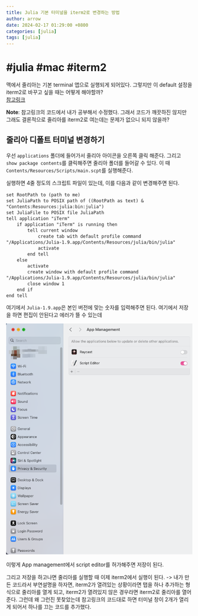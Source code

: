 ```yaml
---
title: Julia 기본 터미널을 iterm2로 변경하는 방법
author: arrow
date: 2024-02-17 01:29:00 +0800
categories: [julia]
tags: [julia]
---
```


# #julia #mac #iterm2

맥에서 줄리아는 기본 terminal 앱으로 실행되게 되어있다. 그렇지만 이 default 설정을 iterm2로 바꾸고 싶을 때는 어떻게 해야할까?  
[참고링크](https://stackoverflow.com/questions/65147259/how-to-make-julia-app-launch-in-iterm-instead-of-macos-terminal-app)

**Note**: 참고링크의 코드에서 내가 공부해서 수정했다. 그래서 코드가 깨끗하진 않지만 그래도 결론적으로 줄리아를 iterm2로 여는데는 문제가 없으니 되지 않을까?

## 줄리아 디폴트 터미널 변경하기

우선 `applications` 폴더에 들어가서 줄리아 아이콘을 오른쪽 클릭 해준다. 그리고 `show package contents`를 클릭해주면 줄리아 폴더를 들어갈 수 있다.
이 때`Contents/Resources/Scripts/main.scpt`를 실행해준다.

실행하면 4줄 정도의 스크립트 파일이 있는데, 이를 다음과 같이 변경해주면 된다.

```
set RootPath to (path to me)
set JuliaPath to POSIX path of ((RootPath as text) & "Contents:Resources:julia:bin:julia")
set JuliaFile to POSIX file JuliaPath
tell application "iTerm"
	if application "iTerm" is running then
		tell current window
			create tab with default profile command "/Applications/Julia-1.9.app/Contents/Resources/julia/bin/julia"
			activate
		end tell
	else
		activate
		create window with default profile command "/Applications/Julia-1.9.app/Contents/Resources/julia/bin/julia"
		close window 1
	end if
end tell
```

여기에서 `Julia-1.9.app`은 본인 버전에 맞는 숫자를 입력해주면 된다. 여기에서 저장을 하면 편집이 안된다고 에러가 뜰 수 있는데

![](https://raw.githubusercontent.com/arrow-economist/imageslibrary/main/SCR-20240217-cdkp.png)

이렇게 App management에서 script editor를 허가해주면 저장이 된다.

그리고 저장을 하고나면 줄리아를 실행할 때 이제 iterm2에서 실행이 된다.
-> 내가 만든 코드라서 부연설명을 하자면, iterm2가 열려있는 상황이라면 탭을 하나 추가하는 형식으로 줄리아를 열게 되고, iterm2가 열려있지 않은 경우라면 iterm2로 줄리아를 열어준다. 그런데 왜 그런진 못찾았는데 참고링크의 코드대로 하면 터미널 창이 2개가 열리게 되어서 하나를 끄는 코드를 추가했다.
